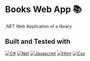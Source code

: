 # Books Web App 📚

.NET Web Application of a library 

## Built and Tested with

[![C#][C#.com]][C#-url]
[![Net][Net.com]][Net-url]
[![Javascript][Javascript.com]][Javascript-url]
[![Html][Html.com]][Html-url]
[![Css][Css.com]][Css-url]

<!-- MARKDOWN LINKS & IMAGES -->
[C#.com]: https://img.shields.io/badge/C%23-239120?style=for-the-badge&logo=c-sharp&logoColor=white
[C#-url]: https://learn.microsoft.com/en-us/dotnet/csharp/
[Net.com]: https://img.shields.io/badge/.NET-5C2D91?style=for-the-badge&logo=.net&logoColor=white
[Net-url]: https://dotnet.microsoft.com/en-us/
[Javascript.com]: https://img.shields.io/badge/JavaScript-F7DF1E?style=for-the-badge&logo=javascript&logoColor=black
[Javascript-url]: https://www.javascript.com/
[Html.com]: https://img.shields.io/badge/HTML5-E34F26?style=for-the-badge&logo=html5&logoColor=white
[Html-url]: https://html.com/
[Css.com]: https://img.shields.io/badge/CSS3-1572B6?style=for-the-badge&logo=css3&logoColor=white
[Css-url]: https://www.w3.org/Style/CSS/Overview.en.html
